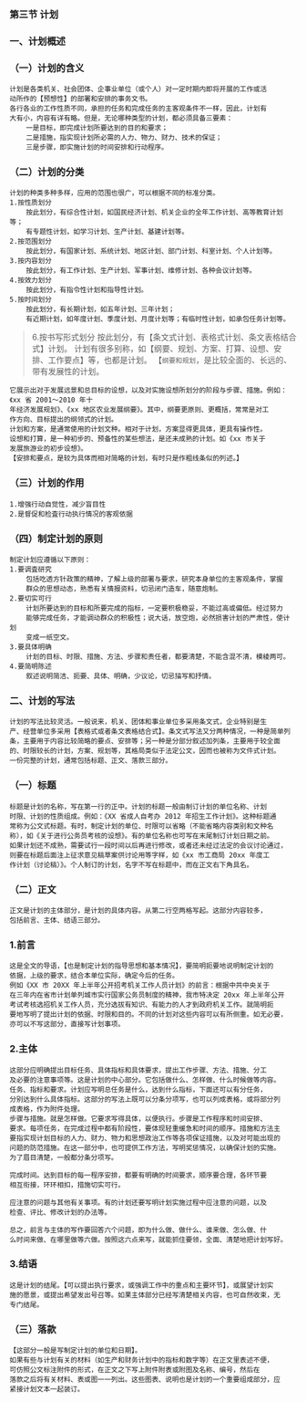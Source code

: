 ### 第三节 计划
### 一、计划概述
### （一）计划的含义
    计划是各类机关、社会团体、企事业单位（或个人）对一定时期内即将开展的工作或活
    动所作的【预想性】的部署和安排的事务文书。
    各行各业的工作性质不同，承担的任务和完成任务的主客观条件不一样，因此，计划有
    大有小，内容有详有略。但是，无论哪种类型的计划，都必须具备三要素：
        一是目标，即完成计划所要达到的目的和要求；
        二是措施，指实现计划所必需的人力、物力、财力、技术的保证；
        三是步骤，即实施计划的时间安排和行动程序。
        
### （二）计划的分类
    计划的种类多种多样，应用的范围也很广，可以根据不同的标准分类。
    1.按性质划分
        按此划分，有综合性计划，如国民经济计划、机关企业的全年工作计划、高等教育计划等；
        有专题性计划，如学习计划、生产计划、基建计划等。
    2.按范围划分
        按此划分，有国家计划、系统计划、地区计划、部门计划、科室计划、个人计划等。
    3.按内容划分
        按此划分，有工作计划、生产计划、军事计划、维修计划、各种会议计划等。
    4.按效力划分
        按此划分，有指令性计划和指导性计划。
    5.按时间划分
        按此划分，有长期计划，如五年计划、三年计划；
        有近期计划，如年度计划、季度计划、月度计划等；有临时性计划，如承包任务计划等。
>   6.按书写形式划分
    按此划分，有【条文式计划、表格式计划、条文表格结合式】计划。
    计划有很多别称，如【纲要、规划、方案、打算、设想、安排、工作要点】等，也都是计划。
    【`纲要和规划`，是比较全面的、长远的、带有发展性的计划。

    它展示出对于发展远景和总目标的设想，以及对实施设想所划分的阶段与步骤、措施。例如：《xx 省 2001〜2010 年十
    年经济发展规划》、《xx 地区农业发展纲要》。其中，纲要更原则、更概括，常常是对工
    作方向、目标提出的纲领式的计划。
    计划和方案，是通常使用的计划文种。相对于计划，方案显得更具体，更具有操作性。
    设想和打算，是一种初步的、预备性的某些想法，是还未成熟的计划。如《xx 市关于
    发展旅游业的初步设想》。
    【安排和要点，是较为具体而相对简略的计划，有时只是作粗线条似的列述。】

### （三）计划的作用
    1.增强行动自觉性，减少盲目性
    2.是督促和检査行动执行情况的客观依据

### （四）制定计划的原则
    制定计划应遵循以下原则：
    1.要调査研究
        包括吃透方针政策的精神，了解上级的部署与要求，研究本身单位的主客观条件，掌握
        群众的思想动态，熟悉有关情报资料，切忌闭门造车，随意炮制。
    2.要切实可行
        计划所要达到的目标和所要完成的指标，一定要积极稳妥，不能过高或偏低。经过努力
        能够完成任务，才能调动群众的积极性；说大话，放空炮，必然损害计划的严肃性，使计划
        变成一纸空文。
    3.要具体明确
        计划的目标、时限、措施、方法、步骤和责任者，都要清楚，不能含混不清，模棱两可。
    4.要简明陈述
        叙述说明简洁、扼要、具体、明确，少议论，切忌描写和抒情。

### 二、计划的写法
    计划的写法比较灵活。一般说来，机关、团体和事业单位多采用条文式，企业特别是生
    产、经营单位多采用【表格式或者条文表格结合式】。条文式写法又分两种情况，一种是简单列
    条，主要用于内容比较简略的要点、安排等；另一种是分部分叙述加列条，主要用于较全面
    的、时限较长的计划，方案、规划等，其格局类似于法定公文，因而也被称为文件式计划。
    一份完整的计划，通常包括标题、正文、落款三部分。
    
### （一）标题
    标题是计划的名称，写在第一行的正中。计划的标题一般由制订计划的单位名称、计划
    时限、计划的性质组成。例如：《XX 省成人自考办 2012 年招生工作计划》。这种标题通
    常称为公文式标题。有时，制定计划的单位、时限可以省略（不能省略内容类别和文种名
    称），如《关于进行公务员考核的设想》。有的单位名称也可写在末尾制订计划日期之前。
    如果计划还不成熟，需要试行一段时间以后再进行修改，或者还未经过法定的会议讨论通过，
    则要在标题后面注上征求意见稿草案供讨论用等字样，如《xx 市工商局 20xx 年度工
    作计划（讨论稿）》。个人制订的计划，名字不写在标题中，而在正文右下角具名。
    
### （二）正文
    正文是计划的主体部分，是计划的具体内容。从第二行空两格写起。这部分内容较多，
    包括前言、主体、结语三部分。
    
### 1.前言
    这是全文的导语，【也是制定计划的指导思想和基本情况】，要简明扼要地说明制定计划的
    依据，上级的要求，结合本单位实际，确定今后的任务。
    例如《XX 市 20XX 年上半年公开招考机关工作人员计划》的前言：根据中共中央关于
    在三年内在省市计划单列城市实行国家公务员制度的精神，我市特决定 20xx 年上半年公开
    考试考核选招机关工作人员，充分选拔有知识、有能力的人才到政府机关工作。就简明扼
    要地写明了提出计划的依据、时限和目的。不同的计划对这些内容可以有所侧重。如无必要，
    亦可以不写这部分，直接写计划事项。
    
### 2.主体
    这部分应明确提出目标任务、具体指标和具体要求，提出工作步骤、方法、措施、分工
    及必要的注意事项等。这是计划的中心部分。它包括做什么、怎样做、什么时候做等内容。
    任务、指标和要求。计划应写明总任务是什么，达到什么指标，下面还可以有分任务，
    分别达到什么具体指标。这部分的写法上既可以分条分项写，也可以列成表格，或将部分列
    成表格，作为附件处理。
    步骤与措施。就是怎样做。它要求写得具体，以便执行。步骤是工作程序和时间安排、
    要求。每项任务，在完成过程中都有阶段性，要体现轻重缓急和时间的顺序。措施和方法主
    要指实现计划目标的人力、财力、物力和思想政治工作等各项保证措施，以及对可能出现的
    问题的防范措施。在这一部分中，也可提供工作方法，写明奖惩情况，以确保计划的实施。
    为了眉目清楚，一般都分条分项写。
    
    完成时间。达到目标的每一程序安排，都要有明确的时间要求，顺序要合理，各环节要
    相互衔接，环环相扣，措施切实可行。
    
    应注意的问题与其他有关事项。有的计划还要写明计划实施过程中应注意的问题，以及
    检查、评比、修改计划的办法等。
    
    总之，前言与主体的写作要回答六个问题，即为什么做、做什么、谁来做、怎么做、什
    么时间来做、在哪里做等六做。按照这六点来写，就能抓住要领，全面、清楚地把计划写好。
    
### 3.结语
    这是计划的结尾。【可以提出执行要求，或强调工作中的重点和主要环节】，或展望计划实
    施的愿景，或提出希望发出号召等。如果主体部分已经写清楚相关内容，也可自然收束，无
    专门结尾。
    
### （三）落款
    【这部分一般是写制定计划的单位和日期】。
    如果有些与计划有关的材料（如生产和财务计划中的指标和数字等）在正文里表述不便，
    可仿照公文标注附件的形式，在正文之下写上附件附表或附图及名称、编号，然后在
    落款之后将有关材料、表或图一一列出。这些图表、说明也是计划的一个重要组成部分，应
    紧接计划文本一起装订。

